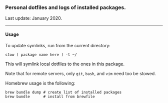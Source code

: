 ### Personal dotfiles and logs of installed packages.

Last update: January 2020.

---

#### Usage

To update symlinks, run from the current directory:

```
stow [ package name here ] -t ~/
```

This will symlink local dotfiles to the ones in this package. 

Note that for remote servers, only `git`, `bash`, and `vim` need too be stowed.

Homebrew usage is the following:

```
brew bundle dump # create list of installed packages
brew bundle      # install from brewfile
```

